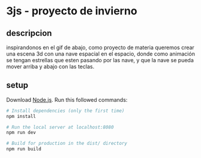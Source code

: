 # 3js - proyecto de invierno

## descripcion

inspirandonos en el gif de abajo, como proyecto de materia queremos crear una escena 3d con una nave espacial en el espacio, donde como animación se tengan estrellas que esten pasando por las nave, y que la nave se pueda mover arriba y abajo con las teclas.

## setup

Download [Node.js](https://nodejs.org/en/download/).
Run this followed commands:

```bash
# Install dependencies (only the first time)
npm install

# Run the local server at localhost:8080
npm run dev

# Build for production in the dist/ directory
npm run build
```
